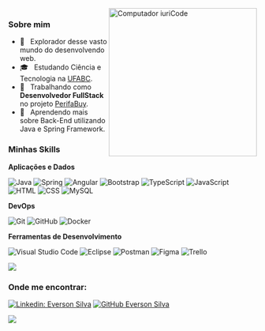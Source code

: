 <img src="https://raw.githubusercontent.com/MicaelliMedeiros/micaellimedeiros/master/image/computer-illustration.png" min-width="300px" max-width="300px" width="300px" align="right" alt="Computador iuriCode">

<h3 align="left" > Sobre mim </h3>

- 🤔 &nbsp; Explorador desse vasto mundo do desenvolvendo web.
- 🎓 &nbsp; Estudando Ciência e Tecnologia na <a href="https://prograd.ufabc.edu.br/bct">UFABC</a>.
- 💼 &nbsp; Trabalhando como **Desenvolvedor FullStack** no projeto <a href="https://github.com/everson-silva/projetointegrador">PerifaBuy</a>.
- 🌱 &nbsp; Aprendendo mais sobre Back-End utilizando Java e Spring Framework.

<h3> Minhas Skills </h3>

**Aplicações e Dados**


  ![Java](https://img.shields.io/badge/Java-ED8B00?style=for-the-badge&logo=java&logoColor=white)
  ![Spring](https://img.shields.io/badge/Spring-6DB33F?style=for-the-badge&logo=spring&logoColor=white)
  ![Angular](https://img.shields.io/badge/Angular-DD0031?style=for-the-badge&logo=angular&logoColor=white)
  ![Bootstrap](https://img.shields.io/badge/Bootstrap-563D7C?style=for-the-badge&logo=bootstrap&logoColor=white)
  ![TypeScript](https://img.shields.io/badge/TypeScript-007ACC?style=for-the-badge&logo=typescript&logoColor=white)
  ![JavaScript](https://img.shields.io/badge/JavaScript-F7DF1E?style=for-the-badge&logo=javascript&logoColor=black)
  ![HTML](https://img.shields.io/badge/HTML-239120?style=for-the-badge&logo=html5&logoColor=white)
  ![CSS](https://img.shields.io/badge/CSS-239120?&style=for-the-badge&logo=css3&logoColor=white)
  ![MySQL](https://img.shields.io/badge/MySQL-00000F?style=for-the-badge&logo=mysql&logoColor=white)

**DevOps**

  ![Git](https://img.shields.io/badge/Git-F05032?style=for-the-badge&logo=git&logoColor=white)
  ![GitHub](https://img.shields.io/badge/GitHub-100000?style=for-the-badge&logo=github&logoColor=white)
  ![Docker](https://img.shields.io/badge/Docker-2CA5E0?style=for-the-badge&logo=docker&logoColor=white)

**Ferramentas de Desenvolvimento**

  ![Visual Studio Code](https://img.shields.io/badge/-Visual%20Studio%20Code-333333?style=for-the-badge&logo=visual-studio-code&logoColor=007ACC)
  ![Eclipse](https://img.shields.io/badge/-Eclipse-333333?style=for-the-badge&logo=eclipse-ide&logoColor=2C2255)
  ![Postman](https://img.shields.io/badge/-Postman-333333?style=for-the-badge&logo=postman)
  ![Figma](https://img.shields.io/badge/-Figma-333333?style=for-the-badge&logo=figma&logoColor=007ACC)
  ![Trello](https://img.shields.io/badge/-Trello-333333?style=for-the-badge&logo=trello&logoColor=007ACC)
  
  
  [![](https://github-readme-stats.vercel.app/api/top-langs/?username=everson-silva&hide=html&layout=compact&theme=radical)](https://github.com/everson-silva/)


<h3> Onde me encontrar: </h3> 

[![Linkedin: Everson Silva](https://img.shields.io/badge/LinkedIn-0077B5?style=for-the-badge&logo=linkedin&logoColor=white)](https://www.linkedin.com/in/eversonmessias/)
[![GitHub Everson Silva]( https://img.shields.io/github/followers/everson-silva?label=follow&style=for-the-badge&logo=github&logoColor=white)](https://github.com/everson-silva)


 ![](https://komarev.com/ghpvc/?username=everson-silva&color=006bed)


















<!--
**everson-silva/everson-silva** is a ✨ _special_ ✨ repository because its `README.md` (this file) appears on your GitHub profile.

Here are some ideas to get you started:

- 🔭 I’m currently working on ...
- 🌱 I’m currently learning ...
- 👯 I’m looking to collaborate on ...
- 🤔 I’m looking for help with ...
- 💬 Ask me about ...
- 📫 How to reach me: ...
- 😄 Pronouns: ...
- ⚡ Fun fact: ...
-->
